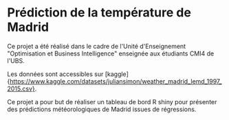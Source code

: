 # Prédiction de la température de Madrid 

Ce projet a été réalisé dans le cadre de l'Unité d'Enseignement "Optimisation et Business Intelligence" enseignée aux étudiants CMI4 de l'UBS. 

Les données sont accessibles sur [kaggle]{https://www.kaggle.com/datasets/juliansimon/weather_madrid_lemd_1997_2015.csv}.

Ce projet a pour but de réaliser un tableau de bord R shiny pour présenter des prédictions météorologiques de Madrid issues de régressions. 